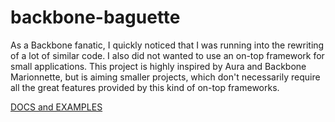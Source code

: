 backbone-baguette
=================

As a Backbone fanatic, I quickly noticed that I was running into the rewriting of a lot of similar code. I also did not wanted to use an on-top framework for small applications.
This project is highly inspired by Aura and Backbone Marionnette, but is aiming smaller projects, which don't necessarily require all the great features provided by this kind of on-top frameworks.

[DOCS and EXAMPLES](http://spacenick.github.com/backbone-baguette)